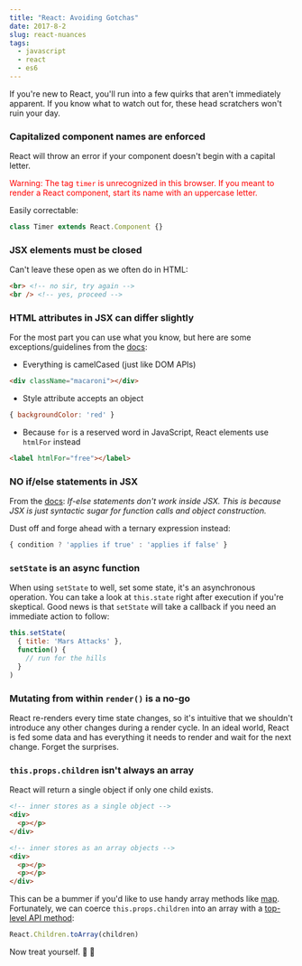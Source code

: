 ```yaml
---
title: "React: Avoiding Gotchas"
date: 2017-8-2
slug: react-nuances
tags:
  - javascript
  - react
  - es6
---
```


If you're new to React, you'll run into a few quirks that aren't immediately apparent. If you know what to watch out for, these head scratchers won't ruin your day.

### Capitalized component names are enforced

React will throw an error if your component doesn't begin with a capital letter.

<span style=color:red>Warning: The tag `timer` is unrecognized in this browser. If you meant to render a React component, start its name with an uppercase letter.</span>

Easily correctable:

```javascript
class Timer extends React.Component {}
```

### JSX elements must be closed

Can't leave these open as we often do in HTML:

```html
<br> <!-- no sir, try again -->
<br /> <!-- yes, proceed -->
```

### HTML attributes in JSX can differ slightly

For the most part you can use what you know, but here are some exceptions/guidelines from the [docs](https://reactjs.org/docs/dom-elements.html#supported-attributes):

- Everything is camelCased (just like DOM APIs)
```html
<div className="macaroni"></div>
```

- Style attribute accepts an object

```javascript
{ backgroundColor: 'red' }
```

- Because `for` is a reserved word in JavaScript, React elements use `htmlFor` instead

```html
<label htmlFor="free"></label>
```

### NO if/else statements in JSX

From the [docs](https://react-cn.github.io/react/tips/if-else-in-JSX.html): *If-else statements don't work inside JSX. This is because JSX is just syntactic sugar for function calls and object construction.*

Dust off and forge ahead with a ternary expression instead:

```javascript
{ condition ? 'applies if true' : 'applies if false' }
```

### `setState` is an async function

When using `setState` to well, set some state, it's an asynchronous operation. You can take a look at `this.state` right after execution if you're skeptical. Good news is that `setState` will take a callback if you need an immediate action to follow:

```javascript
this.setState(
  { title: 'Mars Attacks' },
  function() {
    // run for the hills
  }
)
```

### Mutating from within <code>render()</code> is a no-go

React re-renders every time state changes, so it's intuitive that we shouldn't introduce any other changes during a render cycle. In an ideal world, React is fed some data and has everything it needs to render and wait for the next change. Forget the surprises.

### `this.props.children` isn't always an array

React will return a single object if only one child exists.

```html
<!-- inner stores as a single object -->
<div>
  <p></p>
</div>

<!-- inner stores as an array objects -->
<div>
  <p></p>
  <p></p>
</div>
```

This can be a bummer if you'd like to use handy array methods like [map](https://developer.mozilla.org/en-US/docs/Web/JavaScript/Reference/Global_Objects/Array/map). Fortunately, we can coerce `this.props.children` into an array with a [top-level API method](https://reactjs.org/docs/react-api.html#reactchildrentoarray):

```javascript
React.Children.toArray(children)
```

Now treat yourself. 🍺 🌮




